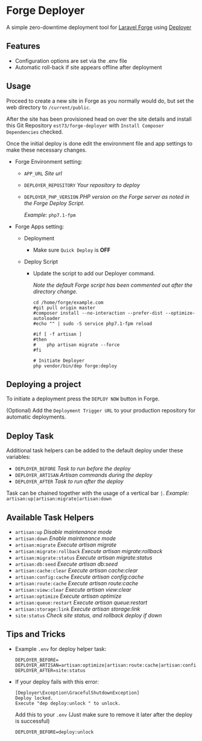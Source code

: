 # Forge Deployer

A simple zero-downtime deployment tool for [Laravel Forge](https://forge.laravel.com/) using [Deployer](https://deployer.org)



## Features

* Configuration options are set via the .env file
* Automatic roll-back if site appears offline after deployment



## Usage

Proceed to create a new site in Forge as you normally would do, but set the web directory   to `/current/public`.

After the site has been provisioned head on over the site details and install this Git Repository  `est73/forge-deployer` with `Install Composer Dependencies` checked.

Once the initial deploy is done edit the environment file and app settings to make these necessary changes.

* Forge Environment setting:
  * `APP_URL` *Site url*

  * `DEPLOYER_REPOSITORY` *Your repository to deploy*

  * `DEPLOYER_PHP_VERSION` *PHP version on the Forge server as noted in the Forge Deploy Script.*

     *Example:* `php7.1-fpm`

* Forge Apps setting:

  * Deployment

    * Make sure `Quick Deploy` is **OFF**

  * Deploy Script

    * Update the script to add our Deployer command.

      *Note the default Forge script has been commented out after the directory change.*

      ```shell
      cd /home/forge/example.com
      #git pull origin master
      #composer install --no-interaction --prefer-dist --optimize-autoloader
      #echo "" | sudo -S service php7.1-fpm reload

      #if [ -f artisan ]
      #then
      #    php artisan migrate --force
      #fi

      # Initiate Deployer
      php vendor/bin/dep forge:deploy
      ```



## Deploying a project

To initiate a deployment press the  `DEPLOY NOW` button in Forge.

(Optional) Add the `Deployment Trigger URL` to your production repository for automatic deployments.



## Deploy Task

Additional task helpers can be added to the default deploy under these variables:

* `DEPLOYER_BEFORE` *Task to run before the deploy*
* `DEPLOYER_ARTISAN` *Artisan commands during the deploy*
* `DEPLOYER_AFTER` *Task to run after the deploy*

Task can be chained together with the usage of a vertical bar `|`.
*Example:* `artisan:up|artisan:migrate|artisan:down`



## Available Task Helpers

* `artisan:up` *Disable maintenance mode*
* `artisan:down` *Enable maintenance mode*
* `artisan:migrate` *Execute artisan migrate*
* `artisan:migrate:rollback` *Execute artisan migrate:rollback*
* `artisan:migrate:status` *Execute artisan migrate:status*
* `artisan:db:seed` *Execute artisan db:seed*
* `artisan:cache:clear` *Execute artisan cache:clear*
* `artisan:config:cache` *Execute artisan config:cache*
* `artisan:route:cache` *Execute artisan route:cache*
* `artisan:view:clear` *Execute artisan view:clear*
* `artisan:optimize` *Execute artisan optimize*
* `artisan:queue:restart` *Execute artisan queue:restart*
* `artisan:storage:link` *Execute artisan storage:link*
* `site:status` *Check site status, and rollback deploy if down*



## Tips and Tricks

* Example `.env` for deploy helper task:

  ```shell
  DEPLOYER_BEFORE=
  DEPLOYER_ARTISAN=artisan:optimize|artisan:route:cache|artisan:config:cache|artisan:migrate|artisan:storage:link
  DEPLOYER_AFTER=site:status
  ```

* If your deploy fails with this error:

  ```shell
  [Deployer\Exception\GracefulShutdownException]  
  Deploy locked.                                  
  Execute "dep deploy:unlock " to unlock.
  ```

  Add this to your `.env` (Just make sure to remove it later after the deploy is successful)

  ```shell
  DEPLOYER_BEFORE=deploy:unlock
  ```